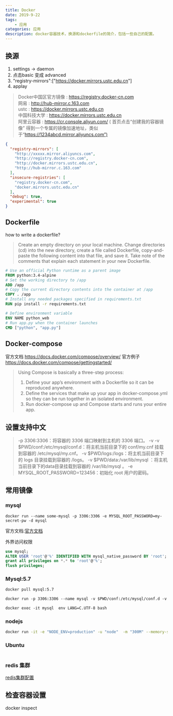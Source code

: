 ```yaml
---
title: Docker
date: 2019-9-22
tags: 
    - 应用
categories: 应用
description: docker容器技术，换源和dockerfile的简介，包括一些自己的配置。
---
```


## 换源

1. settings -> daemon
2. 点击basic 变成 advanced
3. "registry-mirrors":["<https://docker.mirrors.ustc.edu.cn>"]
4. applay

> Docker中国区官方镜像 : <https://registry.docker-cn.com> \
> 网易 : <http://hub-mirror.c.163.com> \
> ustc : <https://docker.mirrors.ustc.edu.cn> \
> 中国科技大学 : <https://docker.mirrors.ustc.edu.cn> \
> 阿里云容器 : <https://cr.console.aliyun.com/>
( 首页点击“创建我的容器镜像”  得到一个专属的镜像加速地址，类似于“<https://1234abcd.mirror.aliyuncs.com”)>

```json
{
  "registry-mirrors": [
    "http://xxxxx.mirror.aliyuncs.com",
    "http://registry.docker-cn.com",
    "http://docker.mirrors.ustc.edu.cn",
    "http://hub-mirror.c.163.com"
  ],
  "insecure-registries": [
    "registry.docker-cn.com",
    "docker.mirrors.ustc.edu.cn"
  ],
  "debug": true,
  "experimental": true
}
```

## Dockerfile

how to write a dockerfile?
> Create an empty directory on your local machine.
> Change directories (cd) into the new directory,
> create a file called Dockerfile,
> copy-and-paste the following content into that file, and save it.
> Take note of the comments that explain each statement in your new Dockerfile.

```dockerfile
# Use an official Python runtime as a parent image
FROM python:3.4-alpine
# Set the working directory to /app
ADD /app
# Copy the current directory contents into the container at /app
COPY . /app
# Install any needed packages specified in requirements.txt
RUN pip install -r requirements.txt

# Define environment variable
ENV NAME python_web
# Run app.py when the container launches
CMD ["python", "app.py"]
```

## Docker-compose

官方文档 <https://docs.docker.com/compose/overview/>
官方例子 <https://docs.docker.com/compose/gettingstarted/>

> Using Compose is basically a three-step process:
>
> 1. Define your app’s environment with a Dockerfile so it can be reproduced anywhere.
> 2. Define the services that make up your app in docker-compose.yml so they can be run together in an isolated environment.
> 3. Run docker-compose up and Compose starts and runs your entire app.

## 设置支持中文

> -p 3306:3306：将容器的 3306 端口映射到主机的 3306 端口。
> -v -v $PWD/conf:/etc/mysql/conf.d：将主机当前目录下的 conf/my.cnf 挂载到容器的 /etc/mysql/my.cnf。
> -v $PWD/logs:/logs：将主机当前目录下的 logs 目录挂载到容器的 /logs。
> -v $PWD/data:/var/lib/mysql ：将主机当前目录下的data目录挂载到容器的 /var/lib/mysql 。
> -e MYSQL_ROOT_PASSWORD=123456：初始化 root 用户的密码。

## 常用镜像

### mysql

```shell
docker run --name some-mysql -p 3306:3306 -e MYSQL_ROOT_PASSWORD=my-secret-pw -d mysql

```

官方文档:[官方文档](https://hub.docker.com/_/mysql)

外界访问权限

```sql
use mysql;
ALTER USER 'root'@'%' IDENTIFIED WITH mysql_native_password BY 'root';
grant all privileges on *.* to 'root'@'%';
flush privileges;
```

### Mysql:5.7

```markdown
docker pull mysql:5.7

docker run -p 3306:3306 --name mysql -v $PWD/conf:/etc/mysql/conf.d -v $PWD/logs:/logs -v $PWD/data:/var/lib/mysql -e MYSQL_ROOT_PASSWORD=19980504 --restart=always -d mysql:5.7

docker exec -it mysql  env LANG=C.UTF-8 bash
```

### nodejs

```bash
docker run -it -e "NODE_ENV=production" -u "node"  -m "300M" --memory-swap "1G" -w "/home/node/app" -v D:\coding\web\nodejs:/home/node/app --name "node" -d node
```

### Ubuntu

```bash

```

### redis 集群

[redis集群配置](https://www.runoob.com/docker/docker-redis-cluster.html)

## 检查容器设置

docker inspect


